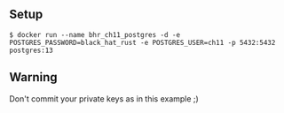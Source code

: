 ## Setup

```shell
$ docker run --name bhr_ch11_postgres -d -e POSTGRES_PASSWORD=black_hat_rust -e POSTGRES_USER=ch11 -p 5432:5432 postgres:13
```


## Warning

Don't commit your private keys as in this example ;)
